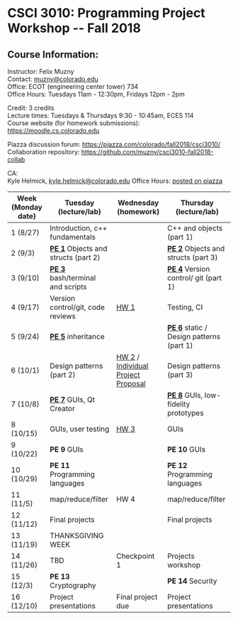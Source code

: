 CSCI 3010: Programming Project Workshop -- Fall 2018
=====================

Course Information:
-----------------


Instructor: Felix Muzny  
Contact: muzny@colorado.edu  
Office: ECOT (engineering center tower) 734  
Office Hours: Tuesdays 11am - 12:30pm, Fridays 12pm - 2pm

Credit: 3 credits  
Lecture times: Tuesdays & Thursdays 9:30 - 10:45am, ECES 114  
Course website (for homework submissions): https://moodle.cs.colorado.edu  

Piazza discussion forum: https://piazza.com/colorado/fall2018/csci3010/  
Collaboration repository: https://github.com/muzny/csci3010-fall2018-collab  

CA:  
Kyle Helmick, kyle.helmick@colorado.edu
Office Hours: [posted on piazza](https://piazza.com/colorado/fall2018/csci3010/staff)


|Week (Monday date) | Tuesday (lecture/lab) | Wednesday (homework) | Thursday (lecture/lab) |
| --- | --- | --- | --- |
1 (8/27) | Introduction, c++ fundamentals | | C++ and objects (part 1) |
2 (9/3) | [__PE 1__](programming_exercises/pe1.md)  Objects and structs (part 2) | | [__PE 2__](programming_exercises/pe2.md)  Objects and structs (part 3) |
3 (9/10) | [__PE 3__](programming_exercises/pe3.md)  bash/terminal and scripts | | [__PE 4__](programming_exercises/pe4.md)  Version control/ git (part 1) |
4 (9/17) | Version control/git, code reviews | [HW 1](homeworks/hw1_maze/) | Testing, CI |
5 (9/24) | [__PE 5__](programming_exercises/pe5.md)  inheritance | | [__PE 6__](programming_exercises/pe6.md)  static / Design patterns (part 1) |
6 (10/1) | Design patterns (part 2) | [HW 2](homeworks/hw2_shoppingtesting/) / [Individual Project Proposal](homeworks/individual_projects) | Design patterns (part 3) |
7 (10/8) | [__PE 7__](programming_exercises/pe7.md) GUIs, Qt Creator | | [__PE 8__](programming_exercises/pe8.md)  GUIs, low-fidelity prototypes |
8 (10/15) | GUIs, user testing | [HW 3](homeworks/hw3_election/) | GUIs |
9 (10/22) | __PE 9__  GUIs | | __PE 10__ GUIs
10 (10/29) | __PE 11__  Programming languages |  | __PE 12__  Programming languages
11 (11/5) |  map/reduce/filter | HW 4 |   map/reduce/filter 
12 (11/12) | Final projects |  | Final projects
13 (11/19) | THANKSGIVING WEEK | | 
14 (11/26) | TBD | Checkpoint 1 | Projects workshop
15 (12/3) | __PE 13__ Cryptography | | __PE 14__ Security
16 (12/10) | Project presentations | Final project due | Project presentations
